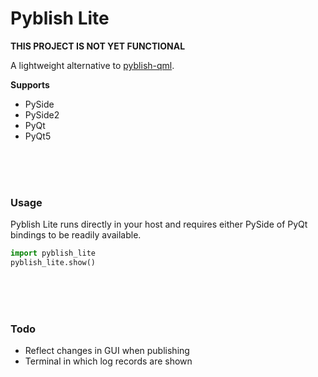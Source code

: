 Pyblish Lite
============

**THIS PROJECT IS NOT YET FUNCTIONAL**

A lightweight alternative to [pyblish-qml](https://github.com/pyblish/pyblish-qml).

**Supports**

- PySide
- PySide2
- PyQt
- PyQt5

<br>
<br>
<br>

### Usage

Pyblish Lite runs directly in your host and requires either PySide of PyQt bindings to be readily available.

```python
import pyblish_lite
pyblish_lite.show()
```

<br>
<br>
<br>

### Todo

- Reflect changes in GUI when publishing
- Terminal in which log records are shown
